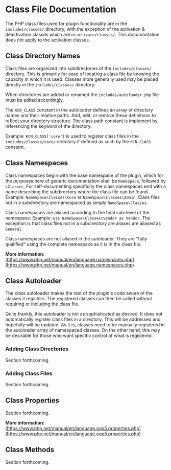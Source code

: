 # Class File Documentation

The PHP class files used for plugin functionality are in the `includes/classes/` directory, with the exception of the activation & deactivation classes which are in `activate/classes/`. This documantation does not apply to the activation classes.

## Class Directory Names

Class files are organized into subdirectories of the `includes/classes/` directory. This is primarily for ease of locating a class file by knowing the capacity in which it is used. Classes more generally used may be placed directly in the `includes/classes/` directory.

When directories are added or renamed the `includes/autoloader.php` file must be edited accordingly.

The `KCN_CLASS` constant in the autoloader defines an array of directory names and their relative paths. Add, edit, or remove these definitions to reflect your directory structure. The class path constant is implement by referencing the keyword of the directory.

Example: `KCN_CLASS['core']` is used to register class files in the `includes/classes/core/` directory if defined as such by the `KCN_CLASS` constant.

## Class Namespaces

Class namespaces begin with the base namespace of the plugin, which for the purposes here of generic documentation shall be `NameSpace`, followed by `\Classes`. For self-documenting specificity the class namespaces end with a name describing the subdirectory where the class file can be found. Example: `NameSpace\Classes\Core` or `NameSpace\Classes\Admin`. Class files not in a subdirectory are namespaced as simply `NameSpace\Classes`.

Class namespaces are aliased according to the final sub-level of the namespace. Example: `use NameSpace\Classes\Vendor as Vendor`. The exception is that class files not in a subdirectory are aliases are aliased as `General`.

Class namespaces are not aliased in the autoloader. They are "fully qualified" using the complete namespace as it is in the class file.

**More information:**\
[https://www.php.net/manual/en/language.namespaces.php](https://www.php.net/manual/en/language.namespaces.php)

## Class Autoloader

The class autoloader makes the rest of the plugin's code aware of the classes it registers. The registered classes can then be called without requiring or including the class file.

Quite frankly, this autoloader is not as sophisticated as desired. It does not automatically register class files in a directory. This will be addressed and hopefully will be updated. As it is, classes need to be manually registered in the autoloader array of namespaced classes. On the other hand, this may be desirable for those who want specific control of what is registered.

### Adding Class Directories

Section forthcoming.

### Adding Class Files

Section forthcoming.

## Class Properties

Section forthcoming.

**More information:**\
[https://www.php.net/manual/en/language.oop5.properties.php](https://www.php.net/manual/en/language.oop5.properties.php)

## Class Methods

Section forthcoming.
